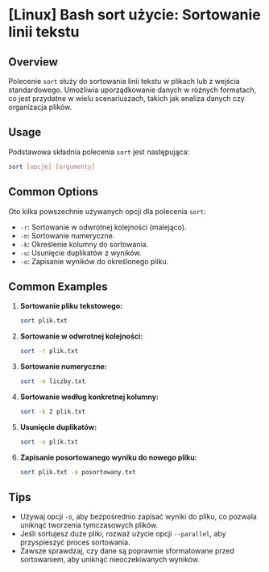 # [Linux] Bash sort użycie: Sortowanie linii tekstu

## Overview
Polecenie `sort` służy do sortowania linii tekstu w plikach lub z wejścia standardowego. Umożliwia uporządkowanie danych w różnych formatach, co jest przydatne w wielu scenariuszach, takich jak analiza danych czy organizacja plików.

## Usage
Podstawowa składnia polecenia `sort` jest następująca:

```bash
sort [opcje] [argumenty]
```

## Common Options
Oto kilka powszechnie używanych opcji dla polecenia `sort`:

- `-r`: Sortowanie w odwrotnej kolejności (malejąco).
- `-n`: Sortowanie numeryczne.
- `-k`: Określenie kolumny do sortowania.
- `-u`: Usunięcie duplikatów z wyników.
- `-o`: Zapisanie wyników do określonego pliku.

## Common Examples

1. **Sortowanie pliku tekstowego:**
   ```bash
   sort plik.txt
   ```

2. **Sortowanie w odwrotnej kolejności:**
   ```bash
   sort -r plik.txt
   ```

3. **Sortowanie numeryczne:**
   ```bash
   sort -n liczby.txt
   ```

4. **Sortowanie według konkretnej kolumny:**
   ```bash
   sort -k 2 plik.txt
   ```

5. **Usunięcie duplikatów:**
   ```bash
   sort -u plik.txt
   ```

6. **Zapisanie posortowanego wyniku do nowego pliku:**
   ```bash
   sort plik.txt -o posortowany.txt
   ```

## Tips
- Używaj opcji `-o`, aby bezpośrednio zapisać wyniki do pliku, co pozwala uniknąć tworzenia tymczasowych plików.
- Jeśli sortujesz duże pliki, rozważ użycie opcji `--parallel`, aby przyspieszyć proces sortowania.
- Zawsze sprawdzaj, czy dane są poprawnie sformatowane przed sortowaniem, aby uniknąć nieoczekiwanych wyników.